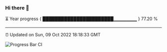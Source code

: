 ### Hi there 👋

⏳ Year progress { ███████████████████████▁▁▁▁▁▁▁ } 77.20 %

---

⏰ Updated on Sun, 09 Oct 2022 18:18:33 GMT

![Progress Bar CI](https://github.com/liununu/liununu/workflows/Progress%20Bar%20CI/badge.svg)
